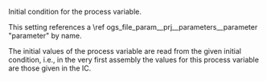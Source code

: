Initial condition for the process variable.

This setting references a \ref ogs_file_param__prj__parameters__parameter "parameter" by name.

The initial values of the process variable are read from the given initial
condition, i.e., in the very first assembly the values for this process variable
are those given in the IC.
